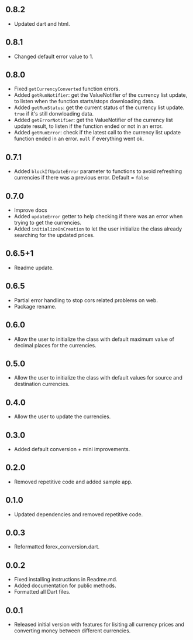 ## 0.8.2
 - Updated dart and html.

## 0.8.1
 - Changed default error value to 1.

## 0.8.0
 - Fixed `getCurrencyConverted` function errors.
 - Added `getRunNotifier`: get the ValueNotifier of the currency list update, to listen when the function starts/stops downloading data.
 - Added `getRunStatus`: get the current status of the currency list update. `true` if it's still donwloading data.
 - Added `getErrorNotifier`: get the ValueNotifier of the currency list update result, to listen if the function ended or not in an error.
 - Added `getRunError`: check if the latest call to the currency list update function ended in an error. `null` if everything went ok.

## 0.7.1
 - Added `blockIfUpdateError` parameter to functions to avoid refreshing currencies if there was a previous error. Default = `false`

## 0.7.0
 - Improve docs
 - Added `updateError` getter to help checking if there was an error when trying to get the currencies.
 - Added `initializeOnCreation` to let the user initialize the class already searching for the updated prices.

## 0.6.5+1
 - Readme update.

## 0.6.5
 - Partial error handling to stop cors related problems on web.
 - Package rename.

## 0.6.0
 - Allow the user to initialize the class with default maximum value of decimal places for the currencies.

## 0.5.0
 - Allow the user to initialize the class with default values for source and destination currencies.

## 0.4.0
 - Allow the user to update the currencies.

## 0.3.0
 - Added default conversion + mini improvements.

## 0.2.0
 - Removed repetitive code and added sample app.

## 0.1.0
- Updated dependencies and removed repetitive code.

## 0.0.3
 - Reformatted forex_conversion.dart.

## 0.0.2
 - Fixed installing instructions in Readme.md.
 - Added documentation for public methods.
 - Formatted all Dart files.

## 0.0.1
 - Released initial version with features for lisiting all currency prices and converting money between different currencies.